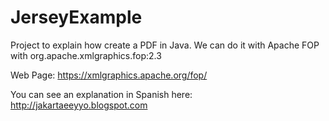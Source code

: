 # JerseyExample

Project to explain how create a PDF in Java. We can do it with Apache FOP with org.apache.xmlgraphics.fop:2.3

Web Page: https://xmlgraphics.apache.org/fop/

You can see an explanation in Spanish here: http://jakartaeeyyo.blogspot.com